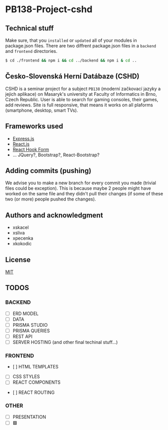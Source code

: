 # PB138-Project-cshd

## Technical stuff
Make sure, that you `installed` or `updated` all of your modules in package.json files.
There are two diffrent package.json files in a `backend` and `frontend` directories.
```bash
$ cd ./frontend && npm i && cd ../backend && npm i & cd ..
```

## Česko-Slovenská Herní Datábaze (CSHD)
CSHD is a seminar project for a subject `PB138` (moderní začkovací jazyky a jejich aplikace) on Masaryk's university at Faculty of Informatics in Brno, Czech Republic. User is able to search for gaming consoles, their games, add reviews. Site is full responsive, that means it works on all plaforms (smartphone, desktop, smart TVs).

## Frameworks used
* [Express.js](https://expressjs.com/)
* [React.js](https://reactjs.org/)
* [React Hook Form](https://react-hook-form.com/)
* ... JQuery?, Bootstrap?, React-Bootstrap?

## Adding commits (pushing)
We advise you to make a new branch for every commit you made (trivial files could be exception). This is because maybe 2 people might have worked on the same file and they didn't pull their changes (if some of these two (or more) people pushed the changes). 

## Authors and acknowledgment
* xskacel
* xsliva
* xpecenka
* xkokodic

## License
[MIT](https://choosealicense.com/licenses/mit/)

## TODOS
### BACKEND
- [ ] ERD MODEL
- [ ] DATA
- [ ] PRISMA STUDIO
- [ ] PRISMA QUERIES
- [ ] REST API
- [ ] SERVER HOSTING (and other final techinal stuff...)

### FRONTEND
- [ ] HTML TEMPLATES
- [ ] CSS STYLES
- [ ] REACT COMPONENTS
- [ ] REACT ROUTING

### OTHER
- [ ] PRESENTATION
- [ ] 🟩
